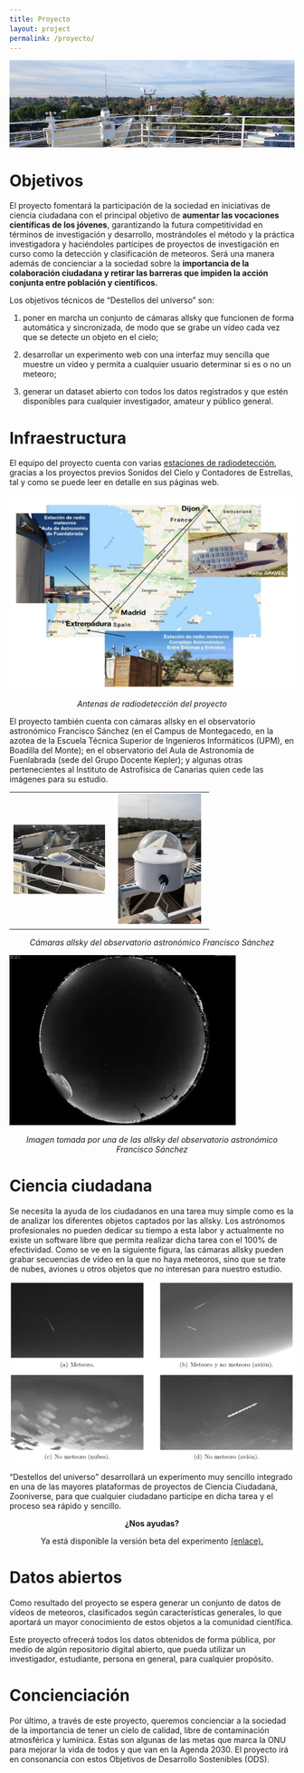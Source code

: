 ```yaml
---
title: Proyecto
layout: project
permalink: /proyecto/
---
```


![](../docs/images/imagen_proyecto1.png)

# Objetivos

El proyecto fomentará la participación de la sociedad en iniciativas de ciencia ciudadana con el principal objetivo de **aumentar las vocaciones científicas de los jóvenes**, garantizando la futura competitividad en términos de investigación y desarrollo, mostrándoles el método y la práctica investigadora y haciéndoles partícipes de proyectos de investigación en curso como la detección y clasificación de meteoros. Será una manera además de concienciar a la sociedad sobre la **importancia de la colaboración ciudadana y retirar las barreras que impiden la acción conjunta entre población y científicos.**

Los objetivos técnicos de “Destellos del universo” son: 

1) poner en marcha un conjunto de cámaras allsky que funcionen de forma automática y sincronizada, de modo que se grabe un vídeo cada vez que se detecte un objeto en el cielo; 

2) desarrollar un experimento web con una interfaz muy sencilla que muestre un vídeo y permita a cualquier usuario determinar si es o no un meteoro; 

3) generar un dataset abierto con todos los datos registrados y que estén disponibles para cualquier investigador, amateur y público general.

# Infraestructura

El equipo del proyecto cuenta con varias [estaciones de radiodetección](https://cslab-upm.github.io/sonidosdelcielo/proyecto/), gracias a los proyectos previos Sonidos del Cielo y Contadores de Estrellas, tal y como se puede leer en detalle en sus páginas web. 

![](../docs/images/imagen_proyecto2.png "Antenas de radiodetección del proyecto")

<p style=" text-align: center;">
<em> Antenas de radiodetección del proyecto
</em>
</p>

El proyecto también cuenta con cámaras allsky en el observatorio astronómico Francisco Sánchez (en el Campus de Montegacedo, en la azotea de la Escuela Técnica Superior de Ingenieros Informáticos (UPM), en Boadilla del Monte); en el observatorio del Aula de Astronomía de Fuenlabrada (sede del Grupo Docente Kepler); y algunas otras pertenecientes al Instituto de Astrofísica de Canarias quien cede las imágenes para su estudio.

<table cellpadding = "0" cellspacing= "0" border = "0" style= "width: 70%;">
<tbody>
<tr>
<td width = "50%" style = "text-align: center;">
<img src="../docs/images/imagen_proyecto3.png">
</td>
<td width = "50%" style = "text-align: center;">
<img src="../docs/images/imagen_proyecto4.png">
</td>
</tr>
</tbody>
</table>

<p style=" text-align: center;">
<em>Cámaras allsky del observatorio astronómico Francisco Sánchez
</em>
</p>

![](../docs/images/imagen_proyecto5.png "Imagen tomada por una de las allsky del observatorio astronómico Francisco Sánchez")

<p style=" text-align: center;">
<em>Imagen tomada por una de las allsky del observatorio astronómico Francisco Sánchez
</em>
</p>

# Ciencia ciudadana

Se necesita la ayuda de los ciudadanos en una tarea muy simple como es la de analizar los diferentes objetos captados por las allsky. Los astrónomos profesionales no pueden dedicar su tiempo a esta labor y actualmente no existe un software libre que permita realizar dicha tarea con el 100% de efectividad. Como se ve en la siguiente figura, las cámaras allsky pueden grabar secuencias de vídeo en la que no haya meteoros, sino que se trate de nubes, aviones u otros objetos que no interesan para nuestro estudio.

![](../docs/images/imagen_proyecto6.png)

“Destellos del universo” desarrollará un experimento muy sencillo integrado en una de las mayores plataformas de proyectos de Ciencia Ciudadana, Zooniverse, para que cualquier ciudadano participe en dicha tarea y el proceso sea rápido y sencillo.

<p style=" text-align: center;">
<strong>¿Nos ayudas?
</strong>
</p>

<p style=" text-align: center;">
Ya está disponible la versión beta del experimento
<a href="https://www.zooniverse.org/projects/cslab-upm/destellos-del-universo">(enlace).</a>
</p>

# Datos abiertos

Como resultado del proyecto se espera generar un conjunto de datos de vídeos de meteoros, clasificados según características generales, lo que aportará un mayor conocimiento de estos objetos a la comunidad científica.

Este proyecto ofrecerá todos los datos obtenidos de forma pública, por medio de algún repositorio digital abierto, que pueda utilizar un investigador, estudiante, persona en general, para cualquier propósito.

# Concienciación

Por último, a través de este proyecto, queremos concienciar a la sociedad de la importancia de tener un cielo de calidad, libre de contaminación atmosférica y lumínica. Estas son algunas de las metas que marca la ONU para mejorar la vida de todos y que van en la Agenda 2030. El proyecto irá en consonancia con estos Objetivos de Desarrollo Sostenibles (ODS).

